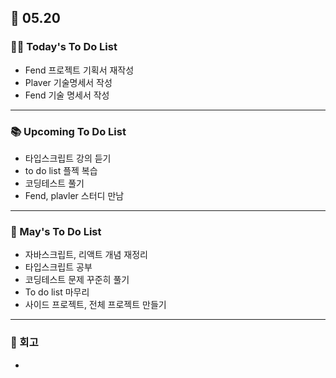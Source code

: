 ## 📆 05.20

### 💁‍♀️ Today's To Do List

- Fend 프로젝트 기획서 재작성
- Plaver 기술명세서 작성
- Fend 기술 명세서 작성

---

### 📚 Upcoming To Do List

- 타입스크립트 강의 듣기
- to do list 플젝 복습
- 코딩테스트 풀기
- Fend, plavler 스터디 만남

---

### 📌 May's To Do List

- 자바스크립트, 리액트 개념 재정리
- 타입스크립트 공부
- 코딩테스트 문제 꾸준히 풀기
- To do list 마무리
- 사이드 프로젝트, 전체 프로젝트 만들기

---

### 👀 회고

-
